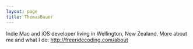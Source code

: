 ```yaml
---
layout: page
title: ThomasBauer
---
```


Indie Mac and iOS developer living in Wellington, New Zealand. 
More about me and what I do: http://freeridecoding.com/about

